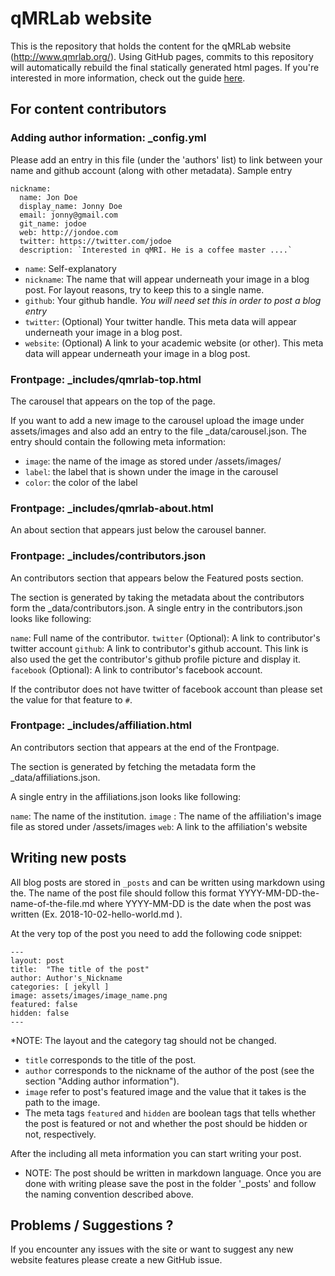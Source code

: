 # qMRLab website

This is the repository that holds the content for the qMRLab website (http://www.qmrlab.org/). Using GitHub pages, commits to this repository will automatically rebuild the final statically generated html pages. If you're interested in more information, check out the guide [here](https://pages.github.com/).

## For content contributors


### Adding author information: _config.yml

Please add an entry in this file (under the 'authors' list) to link between your name and github account (along with other metadata). Sample entry

```
nickname:
  name: Jon Doe
  display_name: Jonny Doe
  email: jonny@gmail.com
  git_name: jodoe
  web: http://jondoe.com
  twitter: https://twitter.com/jodoe
  description: `Interested in qMRI. He is a coffee master ....`
```
* `name`: Self-explanatory
* `nickname`: The name that will appear underneath your image in a blog post. For layout reasons, try to keep this to a single name.
* `github`: Your github handle. *You will need set this in order to post a blog entry*
* `twitter`: (Optional) Your twitter handle. This meta data will appear underneath your image in a blog post.
* `website`: (Optional) A link to your academic website (or other). This meta data will appear underneath your image in a blog post.

### Frontpage: _includes/qmrlab-top.html

The carousel that appears on the top of the page.

If you want to add a new image to the carousel upload the image under assets/images and also add an entry to the file _data/carousel.json. The entry should contain the following meta information:

* `image`: the name of the image as stored under /assets/images/
* `label`: the label that is shown under the image in the carousel
* `color`: the color of the label



### Frontpage: _includes/qmrlab-about.html

An about section that appears just below the carousel banner.


### Frontpage: _includes/contributors.json

An contributors section that appears below the Featured posts section.

The section is generated by taking the metadata about the contributors form the _data/contributors.json.
A single entry in the contributors.json looks like following:

`name`: Full name of the contributor.
`twitter` (Optional): A link to contributor's twitter account
`github`: A link to contributor's github account. This link is also used the get the contributor's github profile picture and display it.
`facebook` (Optional): A link to contributor's facebook account.

If the contributor does not have twitter of facebook account than please set the value for that feature to `#`.

### Frontpage: _includes/affiliation.html

An contributors section that appears at the end of the Frontpage.

The section is generated by fetching the metadata form the _data/affiliations.json.

A single entry in the affiliations.json looks like following:

`name`: The name of the institution.
`image` : The name of the affiliation's image file as stored under /assets/images
`web`: A link to the affiliation's website


## Writing new posts

All blog posts are stored in `_posts` and can be written using markdown using the.
The name of the post file should follow this format YYYY-MM-DD-the-name-of-the-file.md where YYYY-MM-DD is the date when the post was written (Ex. 2018-10-02-hello-world.md ).

At the very top of the post you need to add the following code snippet:



```
---
layout: post
title:  "The title of the post"
author: Author's_Nickname
categories: [ jekyll ]
image: assets/images/image_name.png
featured: false
hidden: false
---

```

*NOTE: The layout and the category tag should not be changed.

* `title` corresponds to the title of the post.
* `author`  corresponds to the nickname of the author  of the post (see the section "Adding author information").
* `image` refer to post's featured image and the value that it takes is the path to the image.  
* The meta tags `featured` and `hidden` are boolean tags that tells whether the post is featured or not and whether the post should be hidden or not, respectively.

After the including all meta information you can start writing your post.
* NOTE: The post should be written in markdown language.
Once you are done with writing please save the post in the folder '_posts' and follow the naming convention described above.


## Problems / Suggestions ?

If you encounter any issues with the site or want to suggest any new website features please create a new GitHub issue.
